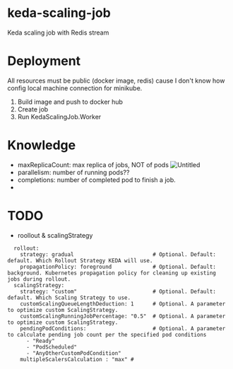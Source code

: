 # keda-scaling-job
Keda scaling job with Redis stream

# Deployment
All resources must be public (docker image, redis) cause I don't know how config local machine connection for minikube.
1. Build image and push to docker hub
2. Create job
3. Run KedaScalingJob.Worker
# Knowledge
- maxReplicaCount: max replica of jobs, NOT of pods
    ![Untitled](https://s3-us-west-2.amazonaws.com/secure.notion-static.com/49a49208-04dd-4e55-b003-073be3772875/Untitled.png)
- parallelism: number of running pods??
- completions: number of completed pod to finish a job.
- 
# TODO
- roollout & scalingStrategy
```
  rollout:
    strategy: gradual                         # Optional. Default: default. Which Rollout Strategy KEDA will use.
    propagationPolicy: foreground             # Optional. Default: background. Kubernetes propagation policy for cleaning up existing jobs during rollout.
  scalingStrategy:
    strategy: "custom"                        # Optional. Default: default. Which Scaling Strategy to use. 
    customScalingQueueLengthDeduction: 1      # Optional. A parameter to optimize custom ScalingStrategy.
    customScalingRunningJobPercentage: "0.5"  # Optional. A parameter to optimize custom ScalingStrategy.
    pendingPodConditions:                     # Optional. A parameter to calculate pending job count per the specified pod conditions
      - "Ready"
      - "PodScheduled"
      - "AnyOtherCustomPodCondition"
    multipleScalersCalculation : "max" # 
```